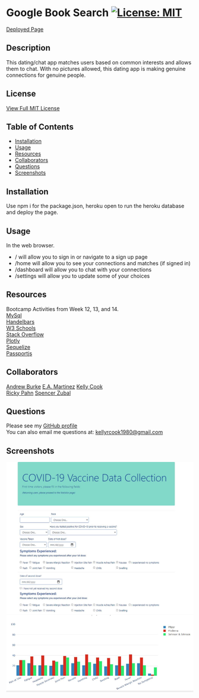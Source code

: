 # Google Book Search [![License: MIT](https://img.shields.io/badge/License-MIT-yellow.svg)](https://opensource.org/licenses/MIT)  

[Deployed Page](https://love-is-blind.herokuapp.com/)

  ## Description
  This dating/chat app matches users based on common interests and allows them to chat. With no pictures allowed, this dating app is making genuine connections for genuine people. 



   ## License
   [View Full MIT License](https://opensource.org/licenses/MIT)

  ## Table of Contents

  * [Installation](#installation)
  * [Usage](#usage)
  * [Resources](#resources)
  * [Collaborators](#collaborators)
  * [Questions](#questions)
  * [Screenshots](#screenshots)
  
  ## Installation
   Use npm i for the package.json, heroku open to run the heroku database and deploy the page. 

  ## Usage

   In the web browser. 
   - / will allow you to sign in or navigate to a sign up page 
   - /home will allow you to see your connections and matches (if signed in)
   - /dashboard will allow you to chat with your connections
   - /settings will allow you to update some of your choices

   ## Resources
   Bootcamp Activities from Week 12, 13, and 14.  
   [MySql](https://dev.mysql.com/)  
   [Handelbars](https://handlebarsjs.com/)  
   [W3 Schools](https://www.w3schools.com/)  
   [Stack Overflow](https://stackoverflow.com/)   
   [Plotly](https://plotly.com/javascript/)  
   [Sequelize](https://sequelize.org/v5/)  
   [Passportjs](http://www.passportjs.org/)  

  ## Collaborators
  [Andrew Burke](https://github.com/AndrewBurke87)
  [E.A. Martinez](https://github.com/E-Martinez77)
  [Kelly Cook](https://github.com/krcook1980)  
  [Ricky Pahn](https://github.com/basedricky)
  [Spencer Zubal](https://github.com/szubal311)

  ## Questions
   Please see my [GitHub profile](https://github.com/krcook1980)  
   You can also email me questions at: kellyrcook1980@gmail.com

   ## Screenshots

  ![Screenshot](https://github.com/krcook1980/Jabs/blob/main/public/assets/scr1.JPG?raw=true)
   ![Screenshot](https://github.com/krcook1980/Jabs/blob/main/public/assets/scr2.JPG?raw=true)